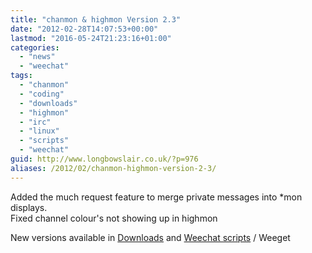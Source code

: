 ```yaml
---
title: "chanmon & highmon Version 2.3"
date: "2012-02-28T14:07:53+00:00"
lastmod: "2016-05-24T21:23:16+01:00"
categories: 
  - "news"
  - "weechat"
tags: 
  - "chanmon"
  - "coding"
  - "downloads"
  - "highmon"
  - "irc"
  - "linux"
  - "scripts"
  - "weechat"
guid: http://www.longbowslair.co.uk/?p=976
aliases: /2012/02/chanmon-highmon-version-2-3/
---
```


Added the much request feature to merge private messages into \*mon displays.  
Fixed channel colour's not showing up in highmon

New versions available in [Downloads](/downloads/) and [Weechat scripts](http://www.weechat.org/scripts/) / Weeget
